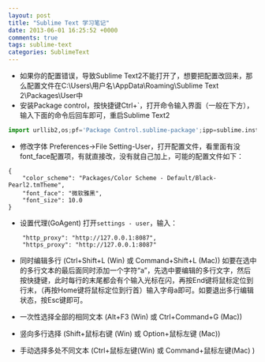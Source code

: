 ```yaml
---
layout: post
title: "Sublime Text 学习笔记"
date: 2013-06-01 16:25:52 +0000
comments: true
tags: sublime-text
categories: SublimeText
---
```


* 如果你的配置错误，导致Sublime Text2不能打开了，想要把配置改回来，那么配置文件在C:\Users\用户名\AppData\Roaming\Sublime Text 2\Packages\User中
* 安装Package control，按快捷键Ctrl+`，打开命令输入界面（一般在下方），输入下面的命令后回车即可，重启Sublime Text2

```python
import urllib2,os;pf='Package Control.sublime-package';ipp=sublime.installed_packages_path();os.makedirs(ipp) if not os.path.exists(ipp) else None;open(os.path.join(ipp,pf),'wb').write(urllib2.urlopen('http://sublime.wbond.net/'+pf.replace(' ','%20')).read())
```
* 修改字体
Preferences->File Setting-User，打开配置文件，看里面有没font_face配置项，有就直接改，没有就自己加上，可能的配置文件如下：
```
{
    "color_scheme": "Packages/Color Scheme - Default/Black-Pearl2.tmTheme",
    "font_face": "微软雅黑",
    "font_size": 10.0
}
```
* 设置代理(GoAgent)
打开`settings - user`，输入：
```
	"http_proxy": "http://127.0.0.1:8087",
	"https_proxy": "http://127.0.0.1:8087"
```
* 同时编辑多行 (Ctrl+Shift+L (Win) 或  Command+Shift+L (Mac))
如要在选中的多行文本的最后面同时添加一个字符“a”，先选中要编辑的多行文字，然后按快捷键，此时每行的末尾都会有个输入光标在闪，再按End键将鼠标定位到行末，（再按Home键将鼠标定位到行首）输入字母a即可。如要退出多行编辑状态，按Esc键即可。

* 一次性选择全部的相同文本 (Alt+F3 (Win) 或 Ctrl+Command+G (Mac))

* 竖向多行选择 (Shift+鼠标右键 (Win) 或 Option+鼠标左键 (Mac))

* 手动选择多处不同文本 (Ctrl+鼠标左键(Win) 或 Command+鼠标左键(Mac) )


